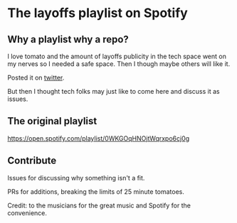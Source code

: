# The layoffs playlist on Spotify

## Why a playlist why a repo? 

I love tomato and the amount of layoffs publicity in the tech space went on my nerves so I needed a safe space. Then I though maybe others will like it. 

Posted it on [twitter](https://twitter.com/sugardayfox/status/1594696227601502208). 

But then I thought tech folks may just like to come here and discuss it as issues. 

## The original playlist

https://open.spotify.com/playlist/0WKGOqHNOjtWqrxpo6cj0g

## Contribute

Issues for discussing why something isn't a fit.

PRs for additions, breaking the limits of 25 minute tomatoes. 

Credit: to the musicians for the great music and Spotify for the convenience. 
